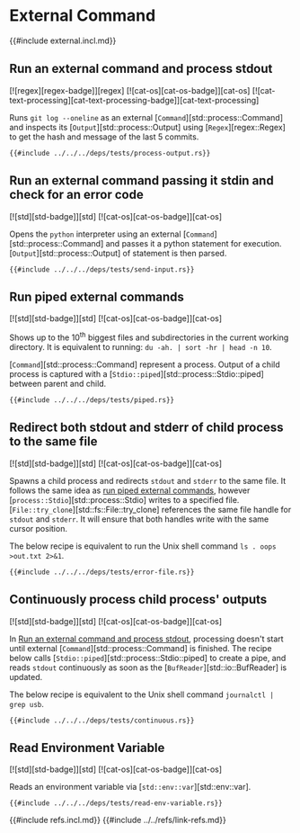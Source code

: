 # External Command

{{#include external.incl.md}}

## Run an external command and process stdout

[![regex][regex-badge]][regex]  [![cat-os][cat-os-badge]][cat-os]  [![cat-text-processing][cat-text-processing-badge]][cat-text-processing]

Runs `git log --oneline` as an external [`Command`][std::process::Command] and inspects its [`Output`][std::process::Output] using [`Regex`][regex::Regex] to get the hash and message of the last 5 commits.

```rust,editable,no_run
{{#include ../../../deps/tests/process-output.rs}}
```

## Run an external command passing it stdin and check for an error code

[![std][std-badge]][std]  [![cat-os][cat-os-badge]][cat-os]

Opens the `python` interpreter using an external [`Command`][std::process::Command] and passes it a python statement for execution. [`Output`][std::process::Output] of statement is then parsed.

```rust,editable,no_run
{{#include ../../../deps/tests/send-input.rs}}
```

## Run piped external commands

[![std][std-badge]][std]  [![cat-os][cat-os-badge]][cat-os]

Shows up to the 10<sup>th</sup> biggest files and subdirectories in the current working directory. It is equivalent to running: `du -ah. | sort -hr | head -n 10`.

[`Command`][std::process::Command] represent a process. Output of a child process is captured with a
[`Stdio::piped`][std::process::Stdio::piped] between parent and child.

```rust,editable,no_run
{{#include ../../../deps/tests/piped.rs}}
```

## Redirect both stdout and stderr of child process to the same file

[![std][std-badge]][std]  [![cat-os][cat-os-badge]][cat-os]

Spawns a child process and redirects `stdout` and `stderr` to the same file. It follows the same idea as [run piped external commands](#run-piped-external-commands), however [`process::Stdio`][std::process::Stdio] writes to a specified file. [`File::try_clone`][std::fs::File::try_clone] references the same file handle for `stdout` and `stderr`. It will ensure that both handles write with the same cursor position.

The below recipe is equivalent to run the Unix shell command `ls . oops >out.txt 2>&1`.

```rust,editable,no_run
{{#include ../../../deps/tests/error-file.rs}}
```

## Continuously process child process' outputs

[![std][std-badge]][std]  [![cat-os][cat-os-badge]][cat-os]

In [Run an external command and process stdout](#run-an-external-command-and-process-stdout), processing doesn't start until external [`Command`][std::process::Command] is finished. The recipe below calls [`Stdio::piped`][std::process::Stdio::piped] to create a pipe, and reads
`stdout` continuously as soon as the [`BufReader`][std::io::BufReader] is updated.

The below recipe is equivalent to the Unix shell command
`journalctl | grep usb`.

```rust,editable,no_run
{{#include ../../../deps/tests/continuous.rs}}
```

## Read Environment Variable

[![std][std-badge]][std]  [![cat-os][cat-os-badge]][cat-os]

Reads an environment variable via [`std::env::var`][std::env::var].

```rust,editable,no_run
{{#include ../../../deps/tests/read-env-variable.rs}}
```

{{#include refs.incl.md}}
{{#include ../../refs/link-refs.md}}

